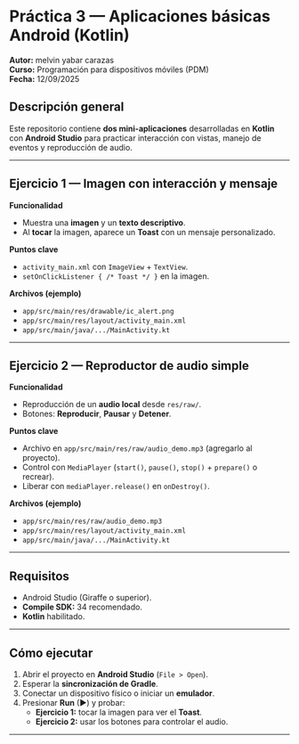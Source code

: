 # Práctica 3 — Aplicaciones básicas Android (Kotlin)

**Autor:** melvin yabar carazas  
**Curso:** Programación para dispositivos móviles (PDM)  
**Fecha:** 12/09/2025

## Descripción general
Este repositorio contiene **dos mini-aplicaciones** desarrolladas en **Kotlin** con **Android Studio** para practicar interacción con vistas, manejo de eventos y reproducción de audio.

---

## Ejercicio 1 — Imagen con interacción y mensaje
**Funcionalidad**
- Muestra una **imagen** y un **texto descriptivo**.
- Al **tocar** la imagen, aparece un **Toast** con un mensaje personalizado.

**Puntos clave**
- `activity_main.xml` con `ImageView` + `TextView`.
- `setOnClickListener { /* Toast */ }` en la imagen.

**Archivos (ejemplo)**
- `app/src/main/res/drawable/ic_alert.png`
- `app/src/main/res/layout/activity_main.xml`
- `app/src/main/java/.../MainActivity.kt`

---

## Ejercicio 2 — Reproductor de audio simple
**Funcionalidad**
- Reproducción de un **audio local** desde `res/raw/`.
- Botones: **Reproducir**, **Pausar** y **Detener**.

**Puntos clave**
- Archivo en `app/src/main/res/raw/audio_demo.mp3` (agregarlo al proyecto).
- Control con `MediaPlayer` (`start()`, `pause()`, `stop()` + `prepare()` o recrear).
- Liberar con `mediaPlayer.release()` en `onDestroy()`.

**Archivos (ejemplo)**
- `app/src/main/res/raw/audio_demo.mp3`
- `app/src/main/res/layout/activity_main.xml`
- `app/src/main/java/.../MainActivity.kt`

---

## Requisitos
- Android Studio (Giraffe o superior).
- **Compile SDK:** 34 recomendado.
- **Kotlin** habilitado.

---

## Cómo ejecutar
1. Abrir el proyecto en **Android Studio** (`File > Open`).
2. Esperar la **sincronización de Gradle**.
3. Conectar un dispositivo físico o iniciar un **emulador**.
4. Presionar **Run** (▶) y probar:
   - **Ejercicio 1:** tocar la imagen para ver el **Toast**.
   - **Ejercicio 2:** usar los botones para controlar el audio.

---

